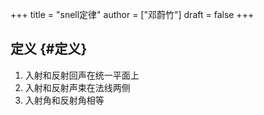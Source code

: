 +++
title = "snell定律"
author = ["邓蔚竹"]
draft = false
+++

## 定义 {#定义}

1.  入射和反射回声在统一平面上
2.  入射和反射声束在法线两侧
3.  入射角和反射角相等